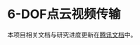 # 6-DOF点云视频传输

本项目相关文档与研究进度更新在[腾讯文档](https://doc.weixin.qq.com/doc/w3_AJsAnAYeAAoYaeIXPlZTm2yDCBBG5?scode=AEwApQcJAA4FHCQuV6AJsAnAYeAAo)中。